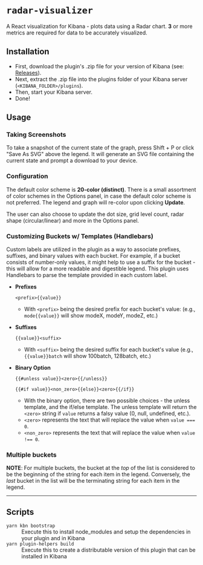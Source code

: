 # `radar-visualizer`

A React visualization for Kibana - plots data using a Radar chart.
**3** or more metrics are required for data to be accurately visualized.

## Installation

- First, download the plugin's .zip file for your version of Kibana (see: [Releases](https://github.com/ctc-oss/kibana-vis/releases)).
- Next, extract the .zip file into the plugins folder of your Kibana server (`<KIBANA_FOLDER>/plugins`).
- Then, start your Kibana server.
- Done!

## Usage

### Taking Screenshots

To take a snapshot of the current state of the graph, press Shift + P or click "Save As SVG" above the legend.
It will generate an SVG file containing the current state and prompt a download to your device.

### Configuration

The default color scheme is **20-color (distinct)**. There is a small assortment of color schemes in the Options panel, in case the default color scheme is not preferred. The legend and graph will re-color upon clicking **Update**.

The user can also choose to update the dot size, grid level count, radar shape (circular/linear) and more in the Options panel.

### Customizing Buckets w/ Templates (Handlebars)

Custom labels are utilized in the plugin as a way to associate prefixes, suffixes, and binary values with each bucket. For example, if a bucket consists of number-only values, it might help to use a suffix for the bucket - this will allow for a more readable and digestible legend. This plugin uses Handlebars to parse the template provided in each custom label.

- **Prefixes**

  `<prefix>{{value}}`

  - With `<prefix>` being the desired prefix for each bucket's value: (e.g., `mode{{value}}` will show modeX, modeY, modeZ, etc.)

- **Suffixes**

  `{{value}}<suffix>`

  - With `<suffix>` being the desired suffix for each bucket's value (e.g., `{{value}}batch` will show 100batch, 128batch, etc.)

- **Binary Option**

  `{{#unless value}}<zero>{{/unless}}`

  `{{#if value}}<non_zero>{{else}}<zero>{{/if}}`

  - With the binary option, there are two possible choices - the unless template, and the if/else template. The unless template will return the `<zero>` string if `value` returns a falsy value (0, null, undefined, etc.).
  - `<zero>` represents the text that will replace the value when `value === 0`.
  - `<non_zero>` represents the text that will replace the value when `value !== 0`.

### Multiple buckets

**NOTE**: For multiple buckets, the bucket at the _top_ of the list is considered to be the beginning of the string for each item in the legend. Conversely, the _last_ bucket in the list will be the terminating string for each item in the legend.

---

## Scripts

<dl>
  <dt><code>yarn kbn bootstrap</code></dt>
  <dd>Execute this to install node_modules and setup the dependencies in your plugin and in Kibana</dd>

  <dt><code>yarn plugin-helpers build</code></dt>
  <dd>Execute this to create a distributable version of this plugin that can be installed in Kibana</dd>
</dl>
